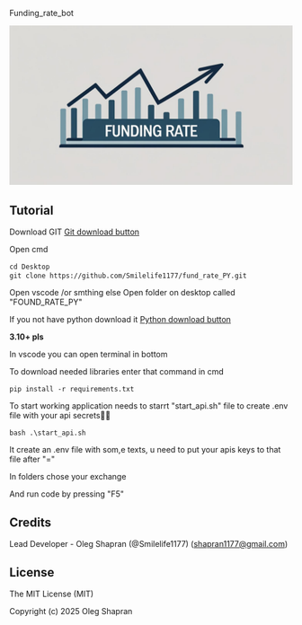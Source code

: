 Funding_rate_bot

![Alt text](images/example.jpg)

## Tutorial

Download GIT [Git download button](https://git-scm.com/downloads)

Open cmd

```
cd Desktop
git clone https://github.com/Smilelife1177/fund_rate_PY.git
```

Open vscode /or smthing else
Open folder on desktop called "FOUND_RATE_PY"

If you not have python download it [Python download button](https://www.python.org/downloads/)

**3.10+ pls**

In vscode you can open terminal in bottom

To download needed libraries enter that command in cmd

```
pip install -r requirements.txt
```

To start working application needs to starrt "start_api.sh" file to create .env file with your api secrets🐱‍👤

```
bash .\start_api.sh
```

It create an .env file with som,e texts, u need to put your apis keys to that file after "=" 

In folders chose your exchange

And run code by pressing "F5"

## Credits

Lead Developer - Oleg Shapran (@Smilelife1177) (shapran1177@gmail.com)

## License

The MIT License (MIT)

Copyright (c) 2025 Oleg Shapran
